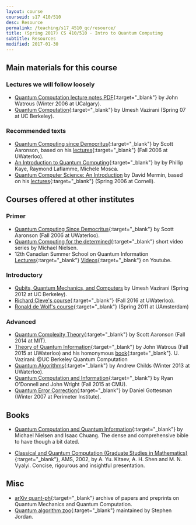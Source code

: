 ```yaml
---
layout: course
courseid: s17 410/510
desc: Resource
permalink: /teaching/s17_4510_qc/resource/
title: (Spring 2017) CS 410/510 - Intro to Quantum Computing
subtitle: Resources
modified: 2017-01-30
---
```

## Main materials for this course

### Lectures we will follow loosely

* [Quantum Computation lecture notes PDF](https://cs.uwaterloo.ca/~watrous/CPSC519/LectureNotes/all.pdf){:target="_blank"} by John Watrous (Winter 2006 at UCalgary). 
* [Quantum Computation](https://people.eecs.berkeley.edu/~vazirani/quantum.html){:target="_blank"} by Umesh Vazirani (Spring 07 at UC Berkeley).

### Recommended texts
*  [Quantum Computing since Democritus](http://www.cambridge.org/us/academic/subjects/physics/quantum-physics-quantum-information-and-quantum-computation/quantum-computing-democritus?format=PB&isbn=9780521199568){:target="_blank"} by Scott Aaronson, based on his [lectures](http://www.scottaaronson.com/democritus/){:target="_blank"} (Fall 2006 at UWaterloo).
*  [An Introduction to Quantum Computing](https://www.amazon.com/Introduction-Quantum-Computing-Phillip-Kaye/dp/019857049X){:target="_blank"}
by by Phillip Kaye, Raymond Laflamme, Michele Mosca.
*  [Quantum Computer Science: An Introduction](https://www.amazon.com/Quantum-Computer-Science-David-Mermin/dp/0521876583) by
   David Mermin, based on his [lectures](http://www.lassp.cornell.edu/mermin/qcomp/CS483.html){:target="_blank"} (Spring 2006 at Cornell).

## Courses offered at other institutes

### Primer 
* [Quantum Computing Since Democritus](http://www.scottaaronson.com/democritus/){:target="_blank"} by Scott Aaronson (Fall 2006 at UWaterloo). 
* [Quantum Computing for the determined](http://michaelnielsen.org/blog/quantum-computing-for-the-determined/){:target="_blank"} short video series by Michael Nielsen. 
* 12th Canadian Summer School on Quantum Information [Lectures](http://cssqi2012.iqc.uwaterloo.ca/schedule/){:target="_blank"} [Videos](https://www.youtube.com/playlist?list=PLq2e2Zi6KW-uHqylI-9paEJEj2zIS6dD-){:target="_blank"} on Youtube. 

### Introductory
* [Qubits, Quantum Mechanics, and Computers](http://www-inst.eecs.berkeley.edu/~cs191/sp12/) by Umesh Vazirani (Spring 2012 at UC Berkeley). 
* [Richard Cleve's course](http://cleve.iqc.uwaterloo.ca/qic710.html){:target="_blank"} (Fall 2016 at UWaterloo). 
* [Ronald de Wolf's course](http://homepages.cwi.nl/~rdewolf/qc11.html){:target="_blank"} (Spring 2011 at UAmsterdam)

### Advanced
*  [Quantum Complexity Theory](http://stellar.mit.edu/S/course/6/fa14/6.845/){:target="_blank"} by Scott Aaronson (Fall 2014 at MIT). 
*  [Theory of Quantum Information](https://cs.uwaterloo.ca/~watrous/CS766/){:target="_blank"} by John Watrous (Fall 2015 at UWaterloo) and his homonymous [book](https://cs.uwaterloo.ca/~watrous/TQI/){:target="_blank"}.
U. Vazirani: @UC Berkeley Quantum Computation
* [Quantum Algorithms](http://www.cs.umd.edu/~amchilds/teaching/w13/qic823.html){:target="_blank"} by Andrew Childs (Winter 2013 at UWaterloo).
* [Quantum Computation and Information](http://www.cs.cmu.edu/~odonnell/quantum15/){:target="_blank"} by Ryan O'Donnell and John Wright (Fall 2015 at CMU).
* [Quantum Error Correction](https://www.perimeterinstitute.ca/personal/dgottesman/QECC2007/index.html){:target="_blank"} by Daniel Gottesman  (Winter 2007 at Perimeter Institute).

## Books 
   
* [Quantum Computation and Quantum Information](http://www.cambridge.org/us/academic/subjects/physics/quantum-physics-quantum-information-and-quantum-computation/quantum-computation-and-quantum-information-10th-anniversary-edition?format=PB&isbn=9781107002173){:target="_blank"} by Michael Nielsen and Isaac Chuang. The dense and comprehensive bible to have though a bit dated.  

* [Classical and Quantum Computation (Graduate Studies in Mathematics)](https://www.amazon.com/Classical-Quantum-Computation-Graduate-Mathematics/dp/0821832298){:target="_blank"}, AMS, 2002, by A. Yu. Kitaev, A. H. Shen and M. N. Vyalyi. Concise, rigourous and insightful presentation.  

## Misc
* [arXiv quant-ph](https://arxiv.org/archive/quant-ph){:target="_blank"} archive of papers and preprints on Quantum Mechanics and Quantum Computation.
* [Quantum algorithm zoo](http://math.nist.gov/quantum/zoo/){:target="_blank"} maintained by Stephen Jordan. 
